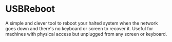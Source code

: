 # USBReboot
A simple and clever tool to reboot your halted system when the network goes down and there's no keyboard or screen to recover it.
Useful for machines with physical access but unplugged from any screen or keyboard.

